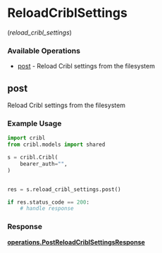 # ReloadCriblSettings
(*reload_cribl_settings*)

### Available Operations

* [post](#post) - Reload Cribl settings from the filesystem

## post

Reload Cribl settings from the filesystem

### Example Usage

```python
import cribl
from cribl.models import shared

s = cribl.Cribl(
    bearer_auth="",
)


res = s.reload_cribl_settings.post()

if res.status_code == 200:
    # handle response
```


### Response

**[operations.PostReloadCriblSettingsResponse](../../models/operations/postreloadcriblsettingsresponse.md)**

